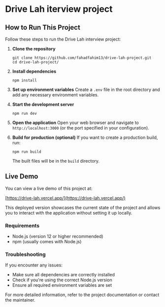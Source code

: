 # Drive Lah iterview project

## How to Run This Project

Follow these steps to run the Drive Lah interview project:

1. **Clone the repository**
   ```
   git clone https://github.com/fahadfahim13/drive-lah-project.git
   cd drive-lah-project/
   ```

2. **Install dependencies**
   ```
   npm install
   ```

3. **Set up environment variables**
   Create a `.env` file in the root directory and add any necessary environment variables.

4. **Start the development server**
   ```
   npm run dev
   ```

5. **Open the application**
   Open your web browser and navigate to `http://localhost:3000` (or the port specified in your configuration).

6. **Build for production (optional)**
   If you want to create a production build, run:
   ```
   npm run build
   ```

   The built files will be in the `build` directory.

## Live Demo

You can view a live demo of this project at:

[https://drive-lah.vercel.app/](https://drive-lah.vercel.app/)

This deployed version showcases the current state of the project and allows you to interact with the application without setting it up locally.



### Requirements

- Node.js (version 12 or higher recommended)
- npm (usually comes with Node.js)

### Troubleshooting

If you encounter any issues:
- Make sure all dependencies are correctly installed
- Check if you're using the correct Node.js version
- Ensure all required environment variables are set

For more detailed information, refer to the project documentation or contact the maintainer.
